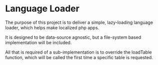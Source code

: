 Language Loader
===============

The purpose of this project is to deliver a simple, lazy-loading language 
loader, which helps make localized php apps.

It is designed to be data-source agnostic, but a file-system based 
implementation will be included.

All that is required of a sub-implementation is to override the loadTable
function, which will be called the first time a specific table is requested.
